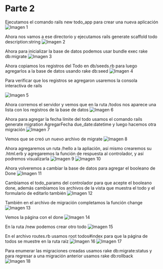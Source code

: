 # Parte 2
Ejecutamos el comando rails new todo_app para crear una nueva aplicación
![Imagen 1](images/1.png)

Ahora nos vamos a ese directorio y ejecutamos rails generate scaffold todo description:string
![Imagen 2](images/2.png)

Ahora para inicializar la base de datos podemos usar bundle exec rake db:migrate
![Imagen 3](images/3.png)

Ahora copiamos los registros del Todo en db/seeds.rb para luego agregarlos a la base de datos usando rake db:seed
![Imagen 4](images/4.png)

Para verificar que los registros se agregaron usaremos la consola interactiva de rails

![Imagen 5](images/5.png)

Ahora corremos el servidor y vemos que en la ruta /todos nos aparece una lista con los registros de la base de datos
![Imagen 6](images/6.png)

Ahora para agregar la fecha límite del todo usamos el comando rails generate migration AgregarFecha due_date:datetime y luego hacemos otra migración
![Imagen 7](images/7.png)

Vemos que se creó un nuevo archivo de migrate
![Imagen 8](images/8.png)

Ahora agregaremos un ruta /hello a la apliación, así mismo crearemos su .html.erb y agregaremos la función de respuesta al controlador, y así podremos visualizarla
![Imagen 9](images/9.png)
![Imagen 10](images/10.png)

Ahora volveremos a cambiar la base de datos para agregar el booleano de Done
![Imagen 11](images/11.png)

Cambiamos el todo_params del controlador para que acepte el booleano done, además cambiamos los archivos de la vista que muestra el todo y el formulario de editarlo también
![Imagen 12](images/12.png)

También en el archivo de migración completamos la función change 
![Imagen 13](images/13.png)

Vemos la página con el done
![Imagen 14](images/14.png)

En la ruta /new podemos crear otro todo
![Imagen 15](images/15.png)

En el archivo routes.rb usamos root todos#index para que la página de todos se muestre en la ruta raíz
![Imagen 16](images/16.png)
![Imagen 17](images/17.png)

Para enumerar las migraciones creadas usamos rake db:migrate:status y para regresar a una migración anterior usamos rake db:rollback
![Imagen 18](images/18.png)
